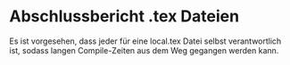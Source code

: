 # Abschlussbericht .tex Dateien

Es ist vorgesehen, dass jeder für eine local.tex Datei selbst verantwortlich ist, sodass langen Compile-Zeiten aus dem Weg gegangen werden kann.
